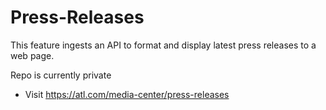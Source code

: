 # Press-Releases
This feature ingests an API to format and display latest press releases to a web page.

Repo is currently private
* Visit https://atl.com/media-center/press-releases
